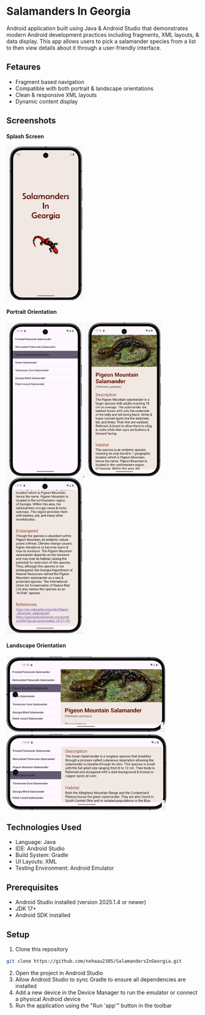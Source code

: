 # Salamanders In Georgia
Android application built using Java & Android Studio that demonstrates modern Android development practices including fragments, XML layouts, & data display.
This app allows users to pick a salamander species from a list to then view details about it through a user-friendly interface.

## Fetaures
- Fragment based navigation
- Compatible with both portrait & landscape orientations
- Clean & responsive XML layouts
- Dynamic content display

## Screenshots
#### Splash Screen
<a href="images/salamander_splash.png">
  <img src="images/salamander_splash.png" width="200">
</a>

#### Portrait Orientation
<a href="images/salamander_list.png">
  <img src="images/salamander_list.png" width="200">
</a>
<a href="images/salamander_info_1.png">
  <img src="images/salamander_info_1.png" width="200">
</a>
<a href="images/salamander_info_2.png">
  <img src="images/salamander_info_2.png" width="200">
</a>

#### Landscape Orientation
<a href="images/salamander_landscape_1.png">
  <img src="images/salamander_landscape_1.png" height="200">
</a>
<a href="images/salamander_landscape_2.png">
  <img src="images/salamander_landscape_2.png" height="200">
</a>

## Technologies Used
- Language: Java
- IDE: Android Studio
- Build System: Gradle
- UI Layouts: XML
- Testing Environment: Android Emulator

## Prerequisites
- Android Studio installed (version 2025.1.4 or newer)
- JDK 17+
- Android SDK installed

## Setup
1. Clone this repository
```bash 
git clone https://github.com/nehaau2305/SalamandersInGeorgia.git
```
2. Open the project in Android Studio
3. Allow Android Studio to sync Gradle to ensure all dependencies are installed
4. Add a new device in the Device Manager to run the emulator or connect a physical Android device
5. Run the application using the "Run 'app'" button in the toolbar
